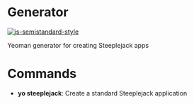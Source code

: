 # Generator

[![js-semistandard-style](https://img.shields.io/badge/code%20style-semistandard-brightgreen.svg?style=flat-square)](https://github.com/Flet/semistandard)

Yeoman generator for creating Steeplejack apps

# Commands

- **yo steeplejack**: Create a standard Steeplejack application

